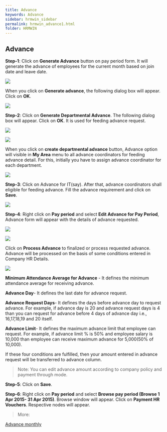 ```yaml
---
title: Advance
keywords: Advance
sidebar: hrmwin_sidebar
permalink: hrmwin_advance1.html
folder: HRMWIN
---
```


## Advance

**Step-1**: Click on **Generate Advance** button on pay period form. It will generate the advance of employees for the current month based on join date and leave date.


![](http://docs.risersoft.com/hrmnirvana/ImagesExt/image8_117.png)

When you click on **Generate advance**, the following dialog box will appear. Click on **OK**.

![](http://docs.risersoft.com/hrmnirvana/ImagesExt/image8_118.png)

**Step-2**: Click on **Generate Departmental Advance**. The following dialog box will appear. Click on **OK**.  It is used for feeding advance request.

![](http://docs.risersoft.com/hrmnirvana/ImagesExt/image8_119.png)

![](http://docs.risersoft.com/hrmnirvana/ImagesExt/image8_120.png)

When you click on **create departmental advance** button, Advance option will visible in **My Area** menu to all advance coordinators for feeding advance detail. For this, initially you have to assign advance coordinator for each department.

![](http://docs.risersoft.com/hrmnirvana/ImagesExt/image8_121.jpg)

**Step-3**: Click on Advance for IT(say). After that, advance coordinators shall eligible for feeding advance.   Fill the advance requirement and click on **Save**.

![](http://docs.risersoft.com/hrmnirvana/ImagesExt/image8_122.png)

**Step-4**: Right click on **Pay period** and select **Edit Advance for Pay Period**, Advance form will appear with the details of advance requested.

![](http://docs.risersoft.com/hrmnirvana/ImagesExt/image8_123.jpg)


![](http://docs.risersoft.com/hrmnirvana/ImagesExt/image8_124.jpg)

Click on **Process Advance** to finalized or process requested advance. Advance will be processed on the basis of some conditions entered in Company HR Details.

![](http://docs.risersoft.com/hrmnirvana/ImagesExt/image8_125.png)

**Minimum Attendance Average for Advance** -  It defines the minimum attendance average for receiving advance.

**Advance Day**- It defines the last date for advance request.

**Advance Request Days**- It defines the days before advance day to request advance. For example, if advance day is 20 and advance request days is 4 than you can request for advance before 4 days of advance day i.e., 16,17,18,19 and 20 itself.

**Advance Limit**-  It defines the maximum advance limit that employee can request. For example, if advance limit % is 50% and employee salary is 10,000 than employee can receive maximum advance for 5,000(50% of 10,000).

If these four conditions are fulfilled, then your amount entered in advance request will be transferred to advance column.

>Note: You can edit advance amount according to company policy and payment through mode.

**Step-5**: Click on **Save**.

**Step-6**: Right click on **Pay period** and select **Browse pay period (Browse 1 Apr 2015- 31 Apr 2015)**. Browse window will appear. Click on **Payment HR Vouchers**. Respective nodes will appear.

> More:

[Advance monthly]()
